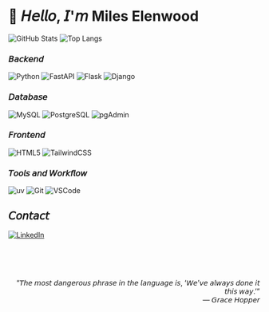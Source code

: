 # 👋 𝘏𝘦𝘭𝘭𝘰, 𝘐'𝘮 Miles Elenwood

![GitHub Stats](https://github-readme-stats.vercel.app/api?username=jamyle-dev&show_icons=true&theme=tokyonight)
![Top Langs](https://github-readme-stats.vercel.app/api/top-langs/?username=jamyle-dev&layout=compact&theme=tokyonight)

### 𝘉𝘢𝘤𝘬𝘦𝘯𝘥
![Python](https://img.shields.io/badge/Python-3776AB?style=for-the-badge&logo=python&logoColor=white)
![FastAPI](https://img.shields.io/badge/FastAPI-009688?style=for-the-badge&logo=fastapi&logoColor=white)
![Flask](https://img.shields.io/badge/Flask-000000?style=for-the-badge&logo=flask&logoColor=white)
![Django](https://img.shields.io/badge/Django-092E20?style=for-the-badge&logo=django&logoColor=white)

### 𝘋𝘢𝘵𝘢𝘣𝘢𝘴𝘦
![MySQL](https://img.shields.io/badge/MySQL-4479A1?style=for-the-badge&logo=mysql&logoColor=white)
![PostgreSQL](https://img.shields.io/badge/PostgreSQL-4169E1?style=for-the-badge&logo=postgresql&logoColor=white)
![pgAdmin](https://img.shields.io/badge/pgAdmin-316192?style=for-the-badge&logo=postgresql&logoColor=white)

### 𝘍𝘳𝘰𝘯𝘵𝘦𝘯𝘥
![HTML5](https://img.shields.io/badge/HTML5-E34F26?style=for-the-badge&logo=html5&logoColor=white)
![TailwindCSS](https://img.shields.io/badge/Tailwind_CSS-06B6D4?style=for-the-badge&logo=tailwindcss&logoColor=white)

### 𝘛𝘰𝘰𝘭𝘴 𝘢𝘯𝘥 𝘞𝘰𝘳𝘬𝘧𝘭𝘰𝘸
![uv](https://img.shields.io/badge/uv-000000?style=for-the-badge&logo=python&logoColor=white)
![Git](https://img.shields.io/badge/Git-F05033?style=for-the-badge&logo=git&logoColor=white)
![VSCode](https://img.shields.io/badge/VSCode-007ACC?style=for-the-badge&logo=visual-studio-code&logoColor=white)

## 𝘊𝘰𝘯𝘵𝘢𝘤𝘵  
[![LinkedIn](https://img.shields.io/badge/LinkedIn-0A66C2?style=for-the-badge&logo=linkedin&logoColor=white)](https://linkedin.com/in/)


<div align="end">

<br>
<br>
<br>

“𝘛𝘩𝘦 𝘮𝘰𝘴𝘵 𝘥𝘢𝘯𝘨𝘦𝘳𝘰𝘶𝘴 𝘱𝘩𝘳𝘢𝘴𝘦 𝘪𝘯 𝘵𝘩𝘦 𝘭𝘢𝘯𝘨𝘶𝘢𝘨𝘦 𝘪𝘴, ‘𝘞𝘦’𝘷𝘦 𝘢𝘭𝘸𝘢𝘺𝘴 𝘥𝘰𝘯𝘦 𝘪𝘵 𝘵𝘩𝘪𝘴 𝘸𝘢𝘺.’” <br>
— 𝘎𝘳𝘢𝘤𝘦 𝘏𝘰𝘱𝘱𝘦𝘳
</div>


